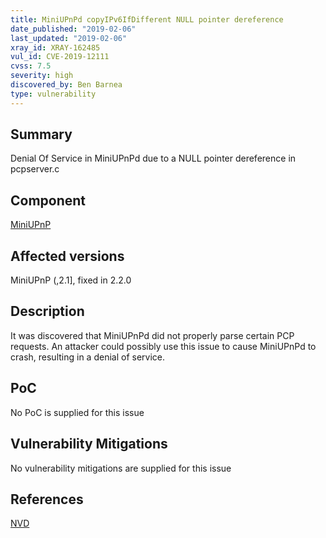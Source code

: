 ```yaml
---
title: MiniUPnPd copyIPv6IfDifferent NULL pointer dereference
date_published: "2019-02-06"
last_updated: "2019-02-06"
xray_id: XRAY-162485
vul_id: CVE-2019-12111
cvss: 7.5
severity: high
discovered_by: Ben Barnea
type: vulnerability
---
```

## Summary
Denial Of Service in MiniUPnPd due to a NULL pointer dereference in pcpserver.c

## Component

[MiniUPnP](http://miniupnp.free.fr/)

## Affected versions

MiniUPnP (,2.1], fixed in 2.2.0

## Description

It was discovered that MiniUPnPd did not properly parse certain PCP
requests. An attacker could possibly use this issue to cause MiniUPnPd to
crash, resulting in a denial of service.

## PoC

No PoC is supplied for this issue

## Vulnerability Mitigations

No vulnerability mitigations are supplied for this issue

## References

[NVD](https://nvd.nist.gov/vuln/detail/CVE-2019-12111)
